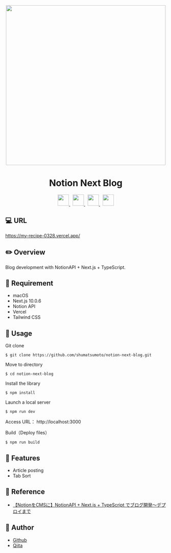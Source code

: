 <div align="center">
  <img src="https://user-images.githubusercontent.com/11171872/203345580-40a14fa9-b1f0-4c29-a042-138ff78f7d9b.jpg" width="500">
</div>

<h1 align="center">Notion Next Blog</h1>

<div align="center">
  <a href="https://nextjs.org/">
    <img src="https://user-images.githubusercontent.com/11171872/113247237-92a71b80-92f5-11eb-8f09-6047f4c4b441.png" height="35">
  </a>&nbsp;
  <a href="https://developers.notion.com/">
    <img src="https://user-images.githubusercontent.com/11171872/203363958-370efa85-c026-4c46-ada0-c9ad6e216095.png" height="35">
  </a>&nbsp;
  <a href="https://vercel.com/docs">
    <img src="https://user-images.githubusercontent.com/11171872/113248066-334a0b00-92f7-11eb-86d9-cd8030b50c0e.png" height="35">
  </a>&nbsp;
  <a href="https://tailwindcss.com/">
    <img src="https://user-images.githubusercontent.com/11171872/203363611-c98d9780-5fdc-4fb7-9214-dda32d8f8dfb.png" height="35">
  </a>
</div>

## :computer: URL

https://my-recipe-0328.vercel.app/

## :pencil2: Overview

Blog development with NotionAPI + Next.js + TypeScript.

## :hammer: Requirement

- macOS
- Next.js 10.0.6
- Notion API
- Vercel
- Tailwind CSS

## :pushpin: Usage

Git clone
```
$ git clone https://github.com/shumatsumoto/notion-next-blog.git
```
Move to directory
```
$ cd notion-next-blog
```
Install the library
```
$ npm install
```
Launch a local server
```
$ npm run dev
```

Access URL： 
http://localhost:3000

Build（Deploy files）
```
$ npm run build
```

## :railway_car: Features

- Article posting
- Tab Sort

## :green_book: Reference

- [【NotionをCMSに】NotionAPI + Next.js + TypeScript でブログ開発〜デプロイまで](https://www.udemy.com/course/notion-next-blog/)

## :hatching_chick: Author

- [Github](https://github.com/shumatsumoto)
- [Qiita](https://qiita.com/ShuMatsumoto)
